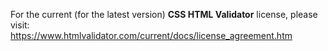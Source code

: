 For the current (for the latest version) **CSS HTML Validator** license, please visit:<br>
https://www.htmlvalidator.com/current/docs/license_agreement.htm
